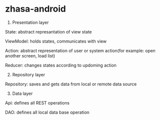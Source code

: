 # zhasa-android
1. Presentation layer

  State: abstract represantation of view state
  
  ViewModel: holds states, communicates with view
  
  Action: abstract representation of user or system action(for example: open another screen, load list)
  
  Reducer: changes states according to updoming action

2. Repository layer
  
  Repository: saves and gets data from local or remote data source
  
3. Data layer
  
  Api: defines all REST operations
  
  DAO: defines all local data base operation
  
